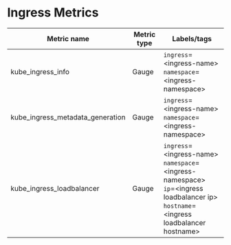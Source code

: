 # Ingress Metrics

| Metric name| Metric type | Labels/tags |
| ---------- | ----------- | ----------- |
| kube_ingress_info | Gauge | `ingress`=&lt;ingress-name&gt; <br> `namespace`=&lt;ingress-namespace&gt;|
| kube_ingress_metadata_generation | Gauge | `ingress`=&lt;ingress-name&gt; <br> `namespace`=&lt;ingress-namespace&gt;|
| kube_ingress_loadbalancer | Gauge | `ingress`=&lt;ingress-name&gt; <br> `namespace`=&lt;ingress-namespace&gt;<br> `ip`=&lt;ingress loadbalancer ip&gt;<br> `hostname`=&lt;ingress loadbalancer hostname&gt;|

